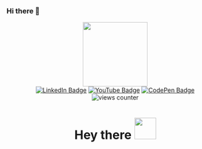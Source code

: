 ### Hi there 👋

<div id="readme-header" align="center">
  <img src="https://media.giphy.com/media/fYBEN9TRdEnW0HDMJS/giphy.gif" width="150">
  <div id="badges">
    <a href="#"><img src="https://img.shields.io/badge/LinkedIn-blue?style=flat-square&logo=linkedin" alt="LinkedIn Badge"></a>
    <a href="#"><img src="https://img.shields.io/badge/YouTube-maroon?style=flat-square&logo=youtube" alt="YouTube Badge"></a>
    <a href="#"><img src="https://img.shields.io/badge/CodePen-black?style=flat-square&logo=codepen" alt="CodePen Badge"></a>
  </div>
  <img src="https://komarev.com/ghpvc/?username=sogalipeau&style=for-the-badge&color=orange" alt="views counter">
  <h1>
    Hey there
    <img src="https://media.giphy.com/media/hvRJCLFzcasrR4ia7z/giphy.gif" width="50">
  </h1>
</div>



<!--
**sogalipeau/sogalipeau** is a ✨ _special_ ✨ repository because its `README.md` (this file) appears on your GitHub profile.

Here are some ideas to get you started:

- 🔭 I’m currently working on ...
- 🌱 I’m currently learning ...
- 👯 I’m looking to collaborate on ...
- 🤔 I’m looking for help with ...
- 💬 Ask me about ...
- 📫 How to reach me: ...
- 😄 Pronouns: ...
- ⚡ Fun fact: ...
-->
